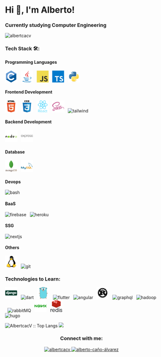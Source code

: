 <h1 align="left">Hi 👋, I'm Alberto!</h1>
<h3 align="left">Currently studying Computer Engineering</h3>

<p align="left"> 
 <img src="https://komarev.com/ghpvc/?username=albertcacv&label=Profile%20views&color=0e75b6&style=flat" alt="albertcacv" />
</p>

<h3>Tech Stack 🛠:</h3>

<h4>Programming Languages</h4>

<img src="https://raw.githubusercontent.com/devicons/devicon/master/icons/c/c-original.svg" alt="c" width="40" height="40"/> &nbsp; 
<img src="https://raw.githubusercontent.com/devicons/devicon/master/icons/java/java-original.svg" alt="java" width="40" height="40"/> &nbsp; 
<img src="https://raw.githubusercontent.com/devicons/devicon/master/icons/javascript/javascript-original.svg" alt="javascript" width="40" height="40"/> &nbsp; 
<img src="https://raw.githubusercontent.com/devicons/devicon/master/icons/typescript/typescript-original.svg" alt="typescript" width="40" height="40"/> &nbsp; 
<img src="https://raw.githubusercontent.com/devicons/devicon/master/icons/python/python-original.svg" alt="python" width="40" height="40"/>

<h4>Frontend Development</h4>

<img src="https://raw.githubusercontent.com/devicons/devicon/master/icons/html5/html5-original-wordmark.svg" alt="html5" width="40" height="40"/> &nbsp; 
<img src="https://raw.githubusercontent.com/devicons/devicon/master/icons/css3/css3-original-wordmark.svg" alt="css3" width="40" height="40"/> &nbsp; 
<img src="https://raw.githubusercontent.com/devicons/devicon/master/icons/react/react-original-wordmark.svg" alt="react" width="40" height="40"/> &nbsp; 
<img src="https://raw.githubusercontent.com/devicons/devicon/master/icons/sass/sass-original.svg" alt="sass" width="40" height="40"/> &nbsp;
<img src="https://www.vectorlogo.zone/logos/tailwindcss/tailwindcss-icon.svg" alt="tailwind" width="40" height="40"/> &nbsp;

<h4>Backend Development</h4>

<img src="https://raw.githubusercontent.com/devicons/devicon/master/icons/nodejs/nodejs-original-wordmark.svg" alt="nodejs" width="40" height="40"/> &nbsp;
<img src="https://raw.githubusercontent.com/devicons/devicon/master/icons/express/express-original-wordmark.svg" alt="express" width="40" height="40"/> &nbsp;

<h4>Database</h4> 

<img src="https://raw.githubusercontent.com/devicons/devicon/master/icons/mongodb/mongodb-original-wordmark.svg" alt="mongodb" width="40" height="40"/> &nbsp;
<img src="https://raw.githubusercontent.com/devicons/devicon/master/icons/mysql/mysql-original-wordmark.svg" alt="mysql" width="40" height="40"/> &nbsp;&nbsp;&nbsp;

<h4>Devops</h4> 

<img src="https://www.vectorlogo.zone/logos/gnu_bash/gnu_bash-icon.svg" alt="bash" width="40" height="40"/>

<h4>BaaS</h4> 

<img src="https://www.vectorlogo.zone/logos/firebase/firebase-icon.svg" alt="firebase" width="40" height="40"/> &nbsp; 
<img src="https://www.vectorlogo.zone/logos/heroku/heroku-icon.svg" alt="heroku" width="40" height="40"/> 

<h4>SSG</h4>
 
<img src="https://cdn.worldvectorlogo.com/logos/nextjs-3.svg" alt="nextjs" width="40" height="40"/> &nbsp; 

 <h4>Others</h4>

<img src="https://raw.githubusercontent.com/devicons/devicon/master/icons/linux/linux-original.svg" alt="linux" width="40" height="40"/> &nbsp; 
<img src="https://www.vectorlogo.zone/logos/git-scm/git-scm-icon.svg" alt="git" width="40" height="40"/> 

<h3>Technologies to Learn:</h3>

<img src="https://raw.githubusercontent.com/devicons/devicon/master/icons/django/django-original.svg" alt="django" width="40" height="40"/> &nbsp; 
<img src="https://www.vectorlogo.zone/logos/dartlang/dartlang-icon.svg" alt="dart" width="40" height="40"/> &nbsp; 
<img src="https://raw.githubusercontent.com/devicons/devicon/master/icons/go/go-original.svg" alt="go" width="40" height="40"/> &nbsp; 
<img src="https://www.vectorlogo.zone/logos/flutterio/flutterio-icon.svg" alt="flutter" width="40" height="40"/> &nbsp; 
<img src="https://angular.io/assets/images/logos/angular/angular.svg" alt="angular" width="40" height="40"/> &nbsp; 
<img src="https://raw.githubusercontent.com/devicons/devicon/master/icons/rust/rust-plain.svg" alt="rust" width="40" height="40"/> &nbsp; 
<img src="https://www.vectorlogo.zone/logos/graphql/graphql-icon.svg" alt="graphql" width="40" height="40"/> &nbsp; 
<img src="https://www.vectorlogo.zone/logos/apache_hadoop/apache_hadoop-icon.svg" alt="hadoop" width="40" height="40"/> &nbsp;
<img src="https://www.vectorlogo.zone/logos/rabbitmq/rabbitmq-icon.svg" alt="rabbitMQ" width="40" height="40"/> &nbsp; 
<img src="https://raw.githubusercontent.com/devicons/devicon/master/icons/nginx/nginx-original.svg" alt="nginx" width="40" height="40"/> &nbsp; 
<img src="https://raw.githubusercontent.com/devicons/devicon/master/icons/redis/redis-original-wordmark.svg" alt="redis" width="40" height="40"/> &nbsp;  
<img src="https://api.iconify.design/logos-hugo.svg" alt="hugo" width="40" height="40"/> &nbsp;

<div align="left">
 <img src="https://github-readme-stats.vercel.app/api/top-langs/?username=AlbertcacV&langs_count=100&theme=tokyonight&layout=compact" alt="AlbertcacV :: Top Langs" />
  <img src="https://github-readme-stats.vercel.app/api/wakatime?username=Albertcacv" />
</div>
<h3 align="center">Connect with me:</h3>
<p align="center">
 <a href="https://twitter.com/albertcacv" target="blank">
  <img align="center" src="https://raw.githubusercontent.com/rahuldkjain/github-profile-readme-generator/master/src/images/icons/Social/twitter.svg" alt="albertcacv" height="30" width="40" />
 </a>
<a href="https://linkedin.com/in/alberto-caño-álvarez" target="blank">
 <img align="center" src="https://raw.githubusercontent.com/rahuldkjain/github-profile-readme-generator/master/src/images/icons/Social/linked-in-alt.svg" alt="alberto-caño-álvarez" height="30" width="40" />
 </a>
</p>



